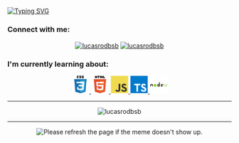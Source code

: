 <a href="https://git.io/typing-svg"><img src="https://readme-typing-svg.demolab.com?font=Fira+Code&size=30&duration=2000&pause=1000&color=FFFFFF&center=true&vCenter=true&width=526&height=80&lines=Hi!%F0%9F%98%85;I'm+Lucas+Rodrigues;And+I'm+a+Front-End+Developer." alt="Typing SVG" /></a>

<h3 align="left">Connect with me:</h3>
<p align="center">
  <a href="https://linkedin.com/in/lucas-rocha-515358223" target="blank"><img align="center" src="https://raw.githubusercontent.com/rahuldkjain/github-profile-readme-generator/master/src/images/icons/Social/linked-in-alt.svg" alt="lucasrodbsb" height="30" width="40" /></a>
  <a href="https://github.com/lucasrodbsb" target="blank"><img align="center" src="https://raw.githubusercontent.com/rahuldkjain/github-profile-readme-generator/master/src/images/icons/Social/github.svg" alt="lucasrodbsb" height="30" width="40" /></a>
</p>


<h3 align="left">I'm currently learning about:</h3>
<p align="center">
  <a href="https://www.w3schools.com/css/" target="_blank" rel="noreferrer"> <img src="https://raw.githubusercontent.com/devicons/devicon/master/icons/css3/css3-original-wordmark.svg" alt="css3" width="40" height="40"/> </a> 
  <a href="https://www.w3.org/html/" target="_blank" rel="noreferrer"> <img src="https://raw.githubusercontent.com/devicons/devicon/master/icons/html5/html5-original-wordmark.svg" alt="html5" width="40" height="40"/> </a>
  <a href="https://developer.mozilla.org/en-US/docs/Web/JavaScript" target="_blank" rel="noreferrer"> <img src="https://raw.githubusercontent.com/devicons/devicon/master/icons/javascript/javascript-original.svg" alt="javascript" width="40" height="40"/> </a>
  <a href="https://www.typescriptlang.org/" target="_blank" rel="noreferrer"> <img src="https://raw.githubusercontent.com/devicons/devicon/master/icons/typescript/typescript-original.svg" alt="typescript" width="40" height="40"/> </a> 
  <a href="https://nodejs.org" target="_blank" rel="noreferrer"> <img src="https://raw.githubusercontent.com/devicons/devicon/master/icons/nodejs/nodejs-original-wordmark.svg" alt="nodejs" width="40" height="40"/> </a> 
</p>

<hr>

<p align="center"><img src="https://github-readme-stats.vercel.app/api/top-langs?username=lucasrodbsb&show_icons=true&theme=dark&hide_border=true&locale=en&layout=compact" alt="lucasrodbsb" /></p>

<hr>

<p align="center"><img src='https://random-memer.herokuapp.com/' title="Meme" alt="Please refresh the page if the meme doesn't show up."></p>

